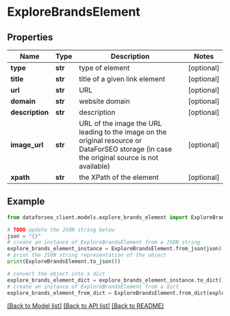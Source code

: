 # ExploreBrandsElement


## Properties

Name | Type | Description | Notes
------------ | ------------- | ------------- | -------------
**type** | **str** | type of element | [optional] 
**title** | **str** | title of a given link element | [optional] 
**url** | **str** | URL | [optional] 
**domain** | **str** | website domain | [optional] 
**description** | **str** | description | [optional] 
**image_url** | **str** | URL of the image the URL leading to the image on the original resource or DataForSEO storage (in case the original source is not available) | [optional] 
**xpath** | **str** | the XPath of the element | [optional] 

## Example

```python
from dataforseo_client.models.explore_brands_element import ExploreBrandsElement

# TODO update the JSON string below
json = "{}"
# create an instance of ExploreBrandsElement from a JSON string
explore_brands_element_instance = ExploreBrandsElement.from_json(json)
# print the JSON string representation of the object
print(ExploreBrandsElement.to_json())

# convert the object into a dict
explore_brands_element_dict = explore_brands_element_instance.to_dict()
# create an instance of ExploreBrandsElement from a dict
explore_brands_element_from_dict = ExploreBrandsElement.from_dict(explore_brands_element_dict)
```
[[Back to Model list]](../README.md#documentation-for-models) [[Back to API list]](../README.md#documentation-for-api-endpoints) [[Back to README]](../README.md)


